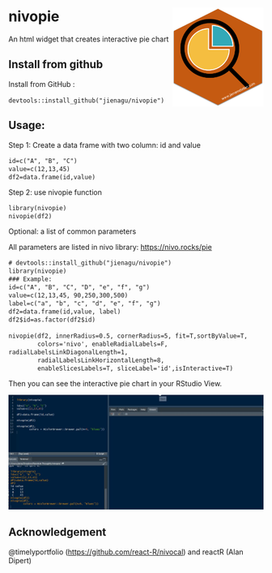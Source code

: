 # nivopie <img src="hex_nivopie.png"  width="180px" align="right"/>
An html widget that creates interactive pie chart

## Install from github
Install from GitHub : 

`devtools::install_github("jienagu/nivopie")`

## Usage:
Step 1: Create a data frame with two column: id and value

```
id=c("A", "B", "C") 
value=c(12,13,45) 
df2=data.frame(id,value)
```

Step 2: use nivopie function

```
library(nivopie) 
nivopie(df2)
```

Optional: a list of common parameters

All parameters are listed in nivo library: https://nivo.rocks/pie

```
# devtools::install_github("jienagu/nivopie")
library(nivopie)
### Example:
id=c("A", "B", "C", "D", "e", "f", "g")
value=c(12,13,45, 90,250,300,500)
label=c("a", "b", "c", "d", "e", "f", "g")
df2=data.frame(id,value, label)
df2$id=as.factor(df2$id)

nivopie(df2, innerRadius=0.5, cornerRadius=5, fit=T,sortByValue=T,
        colors='nivo', enableRadialLabels=F, radialLabelsLinkDiagonalLength=1,
        radialLabelsLinkHorizontalLength=8,
        enableSlicesLabels=T, sliceLabel='id',isInteractive=T)

```



Then you can see the interactive pie chart in your RStudio View.

![demo](demo.gif)

## Acknowledgement
@timelyportfolio (https://github.com/react-R/nivocal) and reactR (Alan Dipert)
